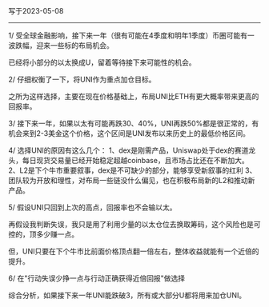 写于2023-05-08

-----

1/ 受全球金融影响，接下来一年（很有可能在4季度和明年1季度）币圈可能有一波跌幅，迎来一些标的布局机会。

已经将小部分的以太换成U，留着等待接下来可能性的机会。

2/ 仔细权衡了一下，将UNI作为重点加仓目标。

之所为这样选择，主要在现在价格基础上，布局UNI比ETH有更大概率带来更高的回报率。

3/ 接下来一年，如果以太有可能再跌30、40%，UNI再跌50%都是很正常的，有机会来到2-3美金这个价格，这个区间是UNI发布以来历史上的最低价格区间。

4/ 选择UNI的原因有这么几个：
1、dex是刚需产品，Uniswap处于dex的赛道龙头，每日现货交易量已经开始稳定超越coinbase，且市场占比还在不断加大。
2、L2是下个牛市重要叙事，dex是不可缺少的部分，能够享受新叙事的红利
3、团队较为开放和理性，对布局一些链没什么偏见，也在积极布局新的L2和推动新产品。

5/ 假设UNI只回到上次的高点，回报率也不会输以太。

再假设我判断失误，我只是用了利用少量的以太仓位去换取筹码，这个风险也是可控的，顶多少赚一点。

但，UNI只要在下个牛市比前面价格顶点翻一倍左右，整体收益就能有一个近倍的提升。

6/ 在"行动失误少挣一点与行动正确获得近倍回报"做选择
 
综合分析，如果接下来一年UNI能跌破3，所有或大部分U都将用来加仓UNI。
